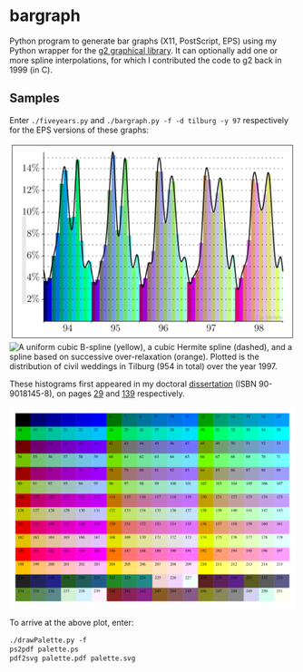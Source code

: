 # bargraph
Python program to generate bar graphs (X11, PostScript, EPS) using my Python wrapper for the [g2 graphical library](https://sourceforge.net/projects/g2).
It can optionally add one or more spline interpolations, for which I contributed the code to g2 back in 1999 (in C).

## Samples
Enter `./fiveyears.py` and `./bargraph.py -f -d tilburg -y 97` respectively for the EPS versions of these graphs:

![Monthly distribution of civil weddings in the Netherlands over the years 1994–1998.](https://github.com/tijs-m/bargraph/blob/main/Weddings_per_month_Netherlands_1994-1998.svg)
![A uniform cubic B-spline (yellow), a cubic Hermite spline (dashed), and a spline based on successive over-relaxation (orange).
Plotted is the distribution of civil weddings in Tilburg (954 in total) over the year 1997.](https://github.com/tijs-m/bargraph/blob/main/Weddings_per_month_Tilburg_1997.svg)

These histograms first appeared in my doctoral [dissertation](https://tijs.users.sourceforge.net/stenenringen.html) (ISBN 90-9018145-8), on pages [29](https://commons.wikimedia.org/wiki/File:Weddings_per_month_Netherlands_1994-1998.pdf) and [139](https://commons.wikimedia.org/wiki/File:SplinesTilburg.pdf) respectively.

![Palette produced by drawPalette.py](https://github.com/tijs-m/bargraph/blob/main/palette.svg)

To arrive at the above plot, enter:
```
./drawPalette.py -f
ps2pdf palette.ps
pdf2svg palette.pdf palette.svg
```
